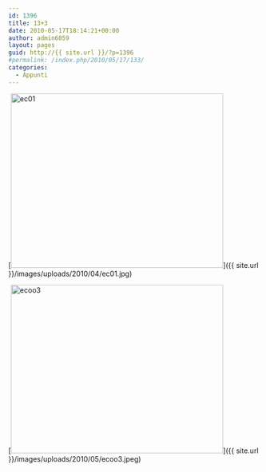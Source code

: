 ```yaml
---
id: 1396
title: 13+3
date: 2010-05-17T18:14:21+00:00
author: admin6059
layout: pages
guid: http://{{ site.url }}/?p=1396
#permalink: /index.php/2010/05/17/133/
categories:
  - Appunti
---
```

[<img class="aligncenter size-full wp-image-1393" title="ec01" src="{{ site.url }}/images/uploads/2010/04/ec01.jpg" alt="ec01" width="425" height="350" srcset="{{ site.url }}/images/uploads/2010/04/ec01.jpg 425w, {{ site.url }}/images/uploads/2010/04/ec01-300x247.jpg 300w" sizes="(max-width: 425px) 100vw, 425px" />]({{ site.url }}/images/uploads/2010/04/ec01.jpg)

[<img class="aligncenter size-full wp-image-1493" title="ecoo3" src="{{ site.url }}/images/uploads/2010/05/ecoo3.jpeg" alt="ecoo3" width="425" height="338" srcset="{{ site.url }}/images/uploads/2010/05/ecoo3.jpeg 425w, {{ site.url }}/images/uploads/2010/05/ecoo3-300x239.jpeg 300w" sizes="(max-width: 425px) 100vw, 425px" />]({{ site.url }}/images/uploads/2010/05/ecoo3.jpeg)